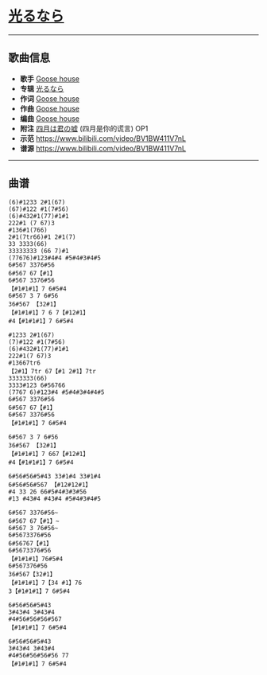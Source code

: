 # [光るなら](https://bgm.tv/ep/438168)

---

## 歌曲信息

- **歌手** [Goose house](https://bgm.tv/person/14083)
- **专辑** [光るなら](https://bgm.tv/subject/114867)
- **作词** [Goose house](https://bgm.tv/person/14083)
- **作曲** [Goose house](https://bgm.tv/person/14083)
- **编曲** [Goose house](https://bgm.tv/person/14083)
- **附注** [四月は君の嘘](https://bgm.tv/subject/100444) (四月是你的谎言) OP1
- **示范** https://www.bilibili.com/video/BV1BW411V7nL
- **谱源** https://www.bilibili.com/video/BV1BW411V7nL

---

## 曲谱

```
(6)#1233 2#1(67)
(67)#122 #1(7#56)
(6)#432#1(77)#1#1
222#1 (7 67)3
#136#1(766)
2#1(7tr66)#1 2#1(7)
33 3333(66)
33333333 (66 7)#1
(77676)#123#4#4 #5#4#3#4#5
6#567 3376#56
6#567 67【#1】
6#567 3376#56
【#1#1#1】7 6#5#4
6#567 3 7 6#56
36#567 【32#1】
【#1#1#1】7 6 7【#12#1】
#4【#1#1#1】7 6#5#4

#1233 2#1(67)
(7)#122 #1(7#56)
(6)#432#1(77)#1#1
222#1(7 67)3
#13667tr6
【2#1】7tr 67【#1 2#1】7tr
3333333(66)
3333#123 6#56766
(7767 6)#123#4 #5#4#3#4#4#5
6#567 3376#56
6#567 67【#1】
6#567 3376#56
【#1#1#1】7 6#5#4

6#567 3 7 6#56
36#567 【32#1】
【#1#1#1】7 667【#12#1】
#4【#1#1#1】7 6#5#4

6#56#56#5#43 33#1#4 33#1#4
6#56#56#567 【#12#12#1】
#4 33 26 66#5#4#3#3#56
#13 #43#4 #43#4 #5#4#3#4#5

6#567 3376#56~
6#567 67【#1】~
6#567 3 76#56~
6#5673376#56
6#56767【#1】
6#5673376#56
【#1#1#1】76#5#4
6#567376#56
36#567【32#1】
【#1#1#1】7【34 #1】76
3【#1#1#1】7 6#5#4

6#56#56#5#43
3#43#4 3#43#4
#4#56#56#56#567
【#1#1#1】7 6#5#4

6#56#56#5#43
3#43#4 3#43#4
#4#56#56#56#56 77
【#1#1#1】7 6#5#4
```

